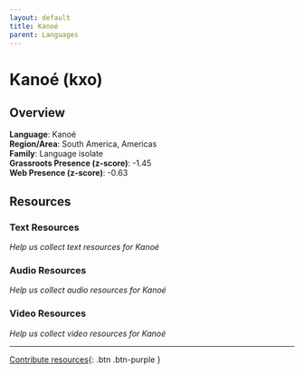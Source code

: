 ```yaml
---
layout: default
title: Kanoé
parent: Languages
---
```


# Kanoé (kxo)

## Overview

**Language**: Kanoé  
**Region/Area**: South America, Americas  
**Family**: Language isolate  
**Grassroots Presence (z-score)**: -1.45  
**Web Presence (z-score)**: -0.63  

## Resources

### Text Resources
*Help us collect text resources for Kanoé*

### Audio Resources
*Help us collect audio resources for Kanoé*

### Video Resources
*Help us collect video resources for Kanoé*

---

[Contribute resources](https://forms.office.com/e/1SfLJx3u1r){: .btn .btn-purple }
